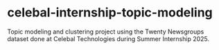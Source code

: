 # celebal-internship-topic-modeling
Topic modeling and clustering project using the Twenty Newsgroups dataset done at Celebal Technologies during Summer Internship 2025.
